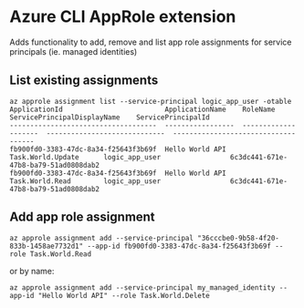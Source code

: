 # Azure CLI AppRole extension

Adds functionality to add, remove and list app role assignments for service principals (ie. managed identities)

## List existing assignments

```cli
az approle assignment list --service-principal logic_app_user -otable
ApplicationId                         ApplicationName    RoleName              ServicePrincipalDisplayName    ServicePrincipalId
------------------------------------  -----------------  --------------------  -----------------------------  ------------------------------------
fb900fd0-3383-47dc-8a34-f25643f3b69f  Hello World API    Task.World.Update      logic_app_user                 6c3dc441-671e-47b8-ba79-51ad0808dab2
fb900fd0-3383-47dc-8a34-f25643f3b69f  Hello World API    Task.World.Read        logic_app_user                 6c3dc441-671e-47b8-ba79-51ad0808dab2
```

## Add app role assignment

`az approle assignment add --service-principal "36cccbe0-9b58-4f20-833b-1458ae7732d1" --app-id fb900fd0-3383-47dc-8a34-f25643f3b69f --role Task.World.Read`


or by name:

`az approle assignment add --service-principal my_managed_identity --app-id "Hello World API" --role Task.World.Delete`


